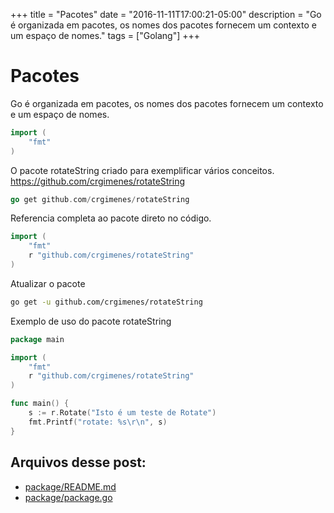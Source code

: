 +++
title = "Pacotes"
date = "2016-11-11T17:00:21-05:00"
description = "Go é organizada em pacotes, os nomes dos pacotes fornecem um contexto e um espaço de nomes."
tags = ["Golang"]
+++

# Pacotes

Go é organizada em pacotes, os nomes dos pacotes fornecem um contexto e um espaço de nomes.

```go
import (
	"fmt"
)
```

O pacote rotateString criado para exemplificar vários conceitos.
https://github.com/crgimenes/rotateString


```go
go get github.com/crgimenes/rotateString
```

Referencia completa ao pacote direto no código.

```go
import (
	"fmt"
	r "github.com/crgimenes/rotateString"
)
```


Atualizar o pacote

```bash
go get -u github.com/crgimenes/rotateString
```

Exemplo de uso do pacote rotateString

```go
package main

import (
	"fmt"
	r "github.com/crgimenes/rotateString"
)

func main() {
	s := r.Rotate("Isto é um teste de Rotate")
	fmt.Printf("rotate: %s\r\n", s)
}
```

## Arquivos desse post:

- [package/README.md](https://github.com/go-br/estudos/blob/master/package/README.md)
- [package/package.go](https://github.com/go-br/estudos/blob/master/package/package.go)
